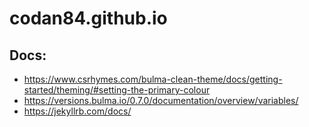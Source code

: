 # codan84.github.io

## Docs:

- https://www.csrhymes.com/bulma-clean-theme/docs/getting-started/theming/#setting-the-primary-colour
- https://versions.bulma.io/0.7.0/documentation/overview/variables/
- https://jekyllrb.com/docs/
